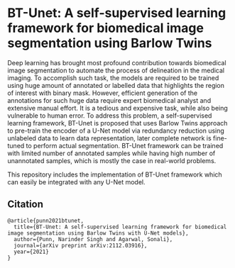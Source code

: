 # BT-Unet: A self-supervised learning framework for biomedical image segmentation using Barlow Twins
Deep learning has brought most profound contribution towards biomedical image segmentation to automate the process of delineation in the medical imaging. To accomplish such task, the models are required to be trained using huge amount of annotated or labelled data that highlights the region of interest with binary mask. However, efficient generation of the annotations for such huge data require expert biomedical analyst and extensive manual effort. It is a tedious and expensive task, while also being vulnerable to human error. To address this problem, a self-supervised learning framework, BT-Unet is proposed that uses Barlow Twins approach to pre-train the encoder of a U-Net model via redundancy reduction using unlabeled data to learn data representation, later complete network is fine-tuned to perform actual segmentation. BT-Unet framework can be trained with limited number of annotated samples while having high number of unannotated samples, which is mostly the case in real-world problems.

This repository includes the implementation of BT-Unet framework which can easily be integrated with any U-Net model.

## Citation
```
@article{punn2021btunet,
  title={BT-Unet: A self-supervised learning framework for biomedical image segmentation using Barlow Twins with U-Net models},
  author={Punn, Narinder Singh and Agarwal, Sonali},
  journal={arXiv preprint arXiv:2112.03916},
  year={2021}
}
```

